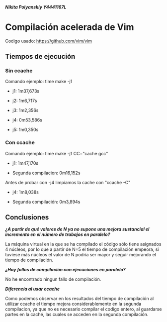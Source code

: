 #### *Nikita Polyanskiy Y4441167L*

# Compilación acelerada de Vim
Codigo usado: https://github.com/vim/vim

## **Tiempos de ejecución**

### **Sin ccache**

Comando ejemplo: time make -j1

- j1:
1m37,673s

- j2:
1m6,717s

- j3:
1m2,356s

- j4:
0m53,586s

- j5:
1m0,350s

### **Con ccache**

Comando ejemplo: time make -j1 CC="cache gcc"

- j1:
1m47,170s

- Segunda compilacion:
0m16,152s

Antes de probar con -j4 limpiamos la cache con "ccache -C"

- j4:
1m8,038s

- Segunda compilación:
0m3,894s


## **Conclusiones**

***¿A partir de qué valores de N ya no supone una mejora sustancial el incremento en el número de trabajos en paralelo?***

La máquina virtual en la que se ha compilado el código sólo tiene asignados 4 núcleos, por lo que a partir de N=5 el tiempo de compilación empeora, si tuviese más núcleos el valor de N podría ser mayor y seguir mejorando el tiempo de compilación.

***¿Hay fallos de compilación con ejecuciones en paralelo?***

No he encontrado ningun fallo de compilación.

***Diferencia al usar ccache***

Como podemos observar en los resultados del tiempo de compilación al utilizar ccache el tiempo mejora considerablemente en la segunda compilacion, ya que no es necesario compilar el codigo entero, al guardarse partes en la caché, las cuales se acceden en la segunda compilación.



